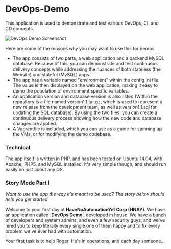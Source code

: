 # DevOps-Demo

This application is used to demonstrate and test various DevOps, CI, and CD concepts.

![DevOps Demo Screenshot](screenshots/overview.png "Overview")

Here are some of the reasons why you may want to use this for demos:

 - The app consists of two parts, a web application and a backend MySQL database.  Because of this, you can demonstrate and test continuous delivery concepts while addressing the nuances of both stateless (the Website) and stateful (MySQL) apps.
 - The app has a variable named "environment" within the config.ini file.  The value is then displayed on the web application, making it easy to demo the population of environment specific variables.
 - An application version and database version is also listed (Within the repository is a file named version1.1.tar.gz, which is used to represent a new release from the development team, as well as version1.1.sql for updating the SQL database).  By using the two files, you can create a continuous delivery process showing how the new code and database changes are applied.
 - A Vagrantfile is included, which you can use as a guide for spinning up the VMs, or for modifying the demo codebase.

### Technical
The app itself is written in PHP, and has been tested on Ubuntu 14.04, with Apache, PHP5, and MySQL installed.  It's very simple though, and should run easily on just about any OS.

### Story Mode Part I
*Want to use the app the way it's meant to be used?  The story below should help you get started*

Welcome to your first day at **HaveNoAutomationYet Corp (HNAY)**.  We have an application called '**DevOps Demo**', developed in house.  We have a bunch of developers and system admins, and even a few security guys, and we've hired you to keep literally every single one of them happy and to fix every problem we've ever had with automation.

Your first task is to help Roger.  He's in operations, and each day someone...

